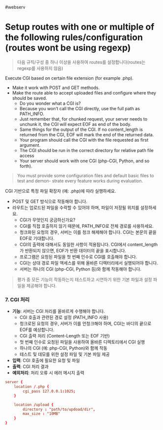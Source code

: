#webserv 
# Setup routes with one or multiple of the following rules/configuration (routes wont be using regexp)
> 다음 규칙/구성 중 하나 이상을 사용하여 routes를 설정합니다(routes는 regexp를 사용하지 않음)

Execute CGI based on certain file extension (for example .php).
- Make it work with POST and GET methods.
- Make the route able to accept uploaded files and configure where they should be saved.
	- Do you wonder what a CGI is?
	- Because you won’t call the CGI directly, use the full path as PATH_INFO.
	- Just remember that, for chunked request, your server needs to unchunk it, the CGI will expect EOF as end of the body.
	- Same things for the output of the CGI. If no content_length is returned from the CGI, EOF will mark the end of the returned data.
	- Your program should call the CGI with the file requested as first argument.
	- The CGI should be run in the correct directory for relative path file access
	- Your server should work with one CGI (php-CGI, Python, and so forth).
> You must provide some configuration files and default basic files to test and demon- strate every feature works during evaluation.


CGI 기반으로 특정 파일 확장자 (예: .php)에 따라 실행하세요.
- POST 및 GET 방식으로 작동해야 합니다.
- 라우트는 업로드된 파일을 수락할 수 있어야 하며, 파일이 저장될 위치를 설정하세요.
    - CGI가 무엇인지 궁금하신가요?
    - CGI를 직접 호출하지 않기 때문에, PATH_INFO로 전체 경로를 사용하세요.
    - 청크화된 요청의 경우, 서버는 이를 청크 해제해야 합니다. CGI는 본문의 끝을 EOF로 기대합니다.
    - CGI의 출력에 대해서도 동일한 사항이 적용됩니다. CGI에서 content_length가 반환되지 않으면, EOF가 반환 데이터의 끝을 표시합니다.
    - 프로그램은 요청된 파일을 첫 번째 인수로 CGI를 호출해야 합니다.
    - CGI는 상대 경로 파일 액세스를 위해 올바른 디렉터리에서 실행되어야 합니다.
    - 서버는 하나의 CGI (php-CGI, Python 등)와 함께 작동해야 합니다.
> 평가 중 모든 기능이 작동하는지 테스트하고 시연하기 위한 기본 파일과 설정 파일을 제공해야 합니다.
### 7. CGI 처리
- **기능**: 서버는 CGI 처리를 올바르게 수행해야 합니다.
    - CGI 호출과 관련된 경로 설정 (PATH_INFO 사용)
    - 청크로된 요청의 경우, 서버가 이를 언청크해야 하며, CGI는 바디의 끝으로 EOF를 예상합니다.
    - CGI 출력 처리 (Content-Length 또는 EOF 기반)
    - 첫 번째 인수로 요청된 파일을 사용하여 올바른 디렉토리에서 CGI 실행
    - 하나의 CGI (예: php-CGI, Python)와 함께 작동
    - 테스트 및 데모를 위한 설정 파일 및 기본 파일 제공
- **입력**: CGI 호출에 필요한 요청 및 파일
- **출력**: CGI 처리 결과
- **예외처리**: 처리 오류 시 에러 메시지 출력

```conf
server {
	location /.php {
		cgi_pass 127.0.0.1:1025;
	}

	location /upload {
		directory : "path/to/updoad/dir",
		max_size : "10MB"
	}
}
```